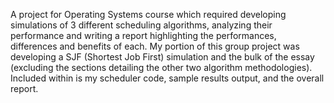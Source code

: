 A project for Operating Systems course which required developing simulations of 3 different scheduling algorithms, analyzing their performance and writing a report highlighting the performances, differences and benefits of each. My portion of this group project was developing a SJF (Shortest Job First) simulation and the bulk of the essay (excluding the sections detailing the other two algorithm methodologies). Included within is my scheduler code, sample results output, and the overall report.
